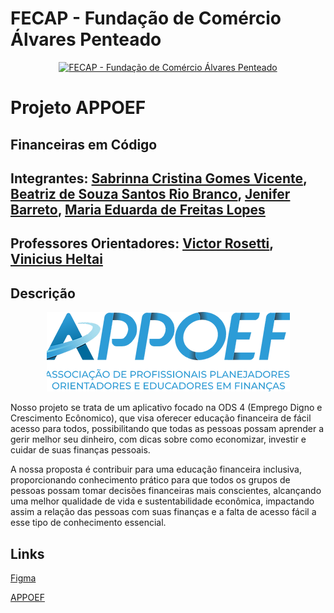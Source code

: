 # FECAP - Fundação de Comércio Álvares Penteado
<p align="center">
<a href= "https://www.fecap.br/"><img src="https://encrypted-tbn0.gstatic.com/images?q=tbn:ANd9GcRhZPrRa89Kma0ZZogxm0pi-tCn_TLKeHGVxywp-LXAFGR3B1DPouAJYHgKZGV0XTEf4AE&usqp=CAU" alt="FECAP - Fundação de Comércio Álvares Penteado" border="0"></a>
</p>

# Projeto APPOEF

## Financeiras em Código

## Integrantes: <a href="https://www.linkedin.com/in/sabrinna-vicente-049225306/">Sabrinna Cristina Gomes Vicente</a>, <a href="https://www.linkedin.com/in/beatriz-r-177976252/">Beatriz de Souza Santos Rio Branco</a>, <a href="https://www.linkedin.com/in/jenifer-barreto-55022523b/">Jenifer Barreto</a>, <a href="https://www.linkedin.com/in/mariaeflopes/">Maria Eduarda de Freitas Lopes</a>
## Professores Orientadores: <a href="https://www.linkedin.com/in/victorbarq/">Victor Rosetti</a>, <a href="https://www.linkedin.com/in/vheltai/">Vinicius Heltai</a>

## Descrição

<p align="center">
<img src="imagens/APPOEFlogo.png" alt="APPOEF" border="0">


Nosso projeto se trata de um aplicativo focado na ODS 4 (Emprego Digno e Crescimento Ecônomico), que visa oferecer educação financeira de fácil acesso para todos, possibilitando que todas as pessoas possam aprender a gerir melhor seu dinheiro, com dicas sobre como economizar, investir e cuidar de suas finanças pessoais. 


<a>
A nossa proposta é contribuir para uma educação financeira inclusiva, proporcionando conhecimento prático para que todos os grupos de pessoas possam tomar decisões financeiras mais conscientes, alcançando uma melhor qualidade de vida e sustentabilidade econômica, impactando assim a relação das pessoas com suas finanças e a falta de acesso fácil a esse tipo de conhecimento essencial.
</a>

## Links 
<a href="https://www.figma.com/design/oqu6D8AnsQO9fFDGpQdWX3/APOEF?node-id=0-1&node-type=canvas&t=Ly7hNgtEdeeizgr8-0">Figma</a>


<a href="https://www.appoef.org/">APPOEF</a>



